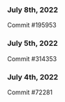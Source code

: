 ### July 8th, 2022

Commit #195953

### July 5th, 2022

Commit #314353


### July 4th, 2022

Commit #72281
